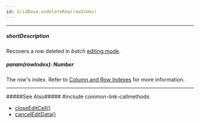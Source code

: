 ```yaml
---
id: GridBase.undeleteRow(rowIndex)
---
```

---
##### shortDescription
Recovers a row deleted in *batch* [editing mode]({basewidgetpath}/Configuration/editing/#mode).

##### param(rowIndex): Number
The row's index. Refer to [Column and Row Indexes](/Documentation/Guide/Widgets/{WidgetName}/Columns/Column_and_Row_Indexes/) for more information.

---
#####See Also#####
#include common-link-callmethods
- [closeEditCell()]({basewidgetpath}/Methods/#closeEditCell)
- [cancelEditData()]({basewidgetpath}/Methods/#cancelEditData)